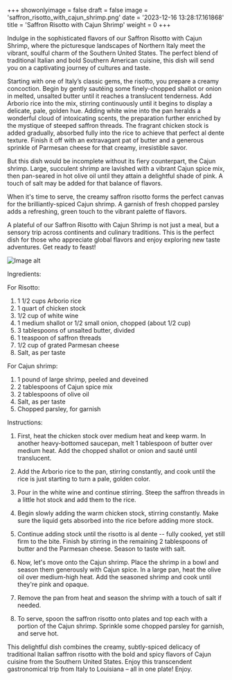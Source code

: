 +++ 
showonlyimage = false 
draft = false 
image = 'saffron_risotto_with_cajun_shrimp.png'
date = '2023-12-16 13:28:17.161868' 
title = 'Saffron Risotto with Cajun Shrimp' 
weight = 0
+++ 
 
Indulge in the sophisticated flavors of our Saffron Risotto with Cajun Shrimp, where the picturesque landscapes of Northern Italy meet the vibrant, soulful charm of the Southern United States. The perfect blend of traditional Italian and bold Southern American cuisine, this dish will send you on a captivating journey of cultures and taste.

Starting with one of Italy’s classic gems, the risotto, you prepare a creamy concoction. Begin by gently sautéing some finely-chopped shallot or onion in melted, unsalted butter until it reaches a translucent tenderness. Add Arborio rice into the mix, stirring continuously until it begins to display a delicate, pale, golden hue. Adding white wine into the pan heralds a wonderful cloud of intoxicating scents, the preparation further enriched by the mystique of steeped saffron threads. The fragrant chicken stock is added gradually, absorbed fully into the rice to achieve that perfect al dente texture. Finish it off with an extravagant pat of butter and a generous sprinkle of Parmesan cheese for that creamy, irresistible savor.

But this dish would be incomplete without its fiery counterpart, the Cajun shrimp. Large, succulent shrimp are lavished with a vibrant Cajun spice mix, then pan-seared in hot olive oil until they attain a delightful shade of pink. A touch of salt may be added for that balance of flavors. 

When it's time to serve, the creamy saffron risotto forms the perfect canvas for the brilliantly-spiced Cajun shrimp. A garnish of fresh chopped parsley adds a refreshing, green touch to the vibrant palette of flavors.

A plateful of our Saffron Risotto with Cajun Shrimp is not just a meal, but a sensory trip across continents and culinary traditions. This is the perfect dish for those who appreciate global flavors and enjoy exploring new taste adventures. Get ready to feast! 

![Image alt](/saffron_risotto_with_cajun_shrimp.png '300px')

Ingredients: 

For Risotto:
1. 1 1/2 cups Arborio rice
2. 1 quart of chicken stock
3. 1/2 cup of white wine
4. 1 medium shallot or 1/2 small onion, chopped (about 1/2 cup)
5. 3 tablespoons of unsalted butter, divided
6. 1 teaspoon of saffron threads
7. 1/2 cup of grated Parmesan cheese
8. Salt, as per taste

For Cajun shrimp:
1. 1 pound of large shrimp, peeled and deveined
2. 2 tablespoons of Cajun spice mix
3. 2 tablespoons of olive oil
4. Salt, as per taste
5. Chopped parsley, for garnish

Instructions:

1. First, heat the chicken stock over medium heat and keep warm. In another heavy-bottomed saucepan, melt 1 tablespoon of butter over medium heat. Add the chopped shallot or onion and sauté until translucent.

2. Add the Arborio rice to the pan, stirring constantly, and cook until the rice is just starting to turn a pale, golden color.

3. Pour in the white wine and continue stirring. Steep the saffron threads in a little hot stock and add them to the rice.

4. Begin slowly adding the warm chicken stock, stirring constantly. Make sure the liquid gets absorbed into the rice before adding more stock.

5. Continue adding stock until the risotto is al dente -- fully cooked, yet still firm to the bite. Finish by stirring in the remaining 2 tablespoons of butter and the Parmesan cheese. Season to taste with salt. 

6. Now, let's move onto the Cajun shrimp. Place the shrimp in a bowl and season them generously with Cajun spice. In a large pan, heat the olive oil over medium-high heat. Add the seasoned shrimp and cook until they're pink and opaque. 

7. Remove the pan from heat and season the shrimp with a touch of salt if needed.

8. To serve, spoon the saffron risotto onto plates and top each with a portion of the Cajun shrimp. Sprinkle some chopped parsley for garnish, and serve hot.

This delightful dish combines the creamy, subtly-spiced delicacy of traditional Italian saffron risotto with the bold and spicy flavors of Cajun cuisine from the Southern United States. Enjoy this transcendent gastronomical trip from Italy to Louisiana – all in one plate! Enjoy.